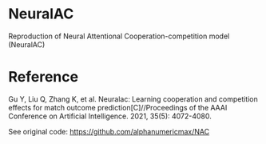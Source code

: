 # NeuralAC
Reproduction of Neural Attentional Cooperation-competition model (NeuralAC)

# Reference
Gu Y, Liu Q, Zhang K, et al. Neuralac: Learning cooperation and competition effects for match outcome prediction[C]//Proceedings of the AAAI Conference on Artificial Intelligence. 2021, 35(5): 4072-4080.

See original code: https://github.com/alphanumericmax/NAC

